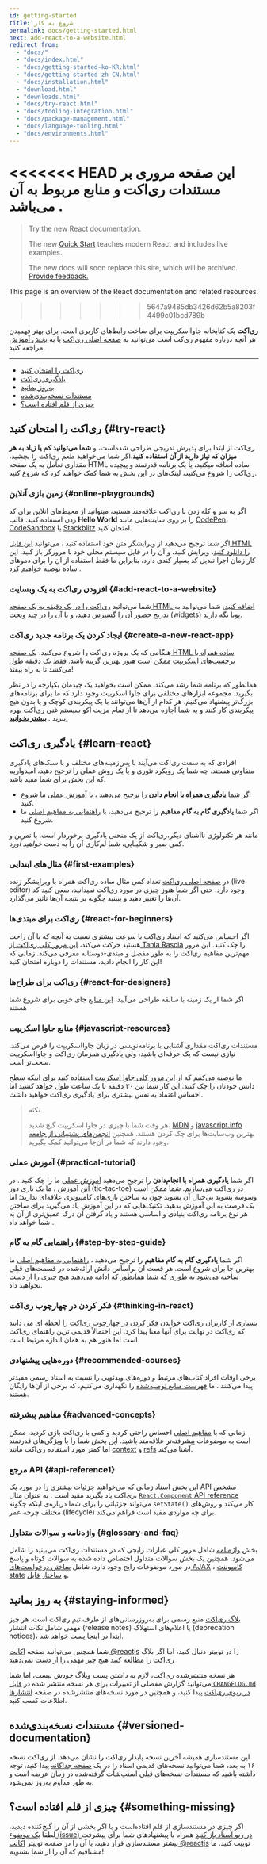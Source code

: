 ```yaml
---
id: getting-started
title: شروع به کار
permalink: docs/getting-started.html
next: add-react-to-a-website.html
redirect_from:
  - "docs/"
  - "docs/index.html"
  - "docs/getting-started-ko-KR.html"
  - "docs/getting-started-zh-CN.html"
  - "docs/installation.html"
  - "download.html"
  - "downloads.html"
  - "docs/try-react.html"
  - "docs/tooling-integration.html"
  - "docs/package-management.html"
  - "docs/language-tooling.html"
  - "docs/environments.html"
---
```


<<<<<<< HEAD
این صفحه مروری بر مستندات ری‌اکت و منابع مربوط به آن می‌باشد .
=======
> Try the new React documentation.
> 
> The new [Quick Start](https://beta.reactjs.org/learn) teaches modern React and includes live examples.
>
> The new docs will soon replace this site, which will be archived. [Provide feedback.](https://github.com/reactjs/reactjs.org/issues/3308)

This page is an overview of the React documentation and related resources.
>>>>>>> 5647a9485db3426d62b5a8203f4499c01bcd789b

**ری‌‌اکت** یک کتابخانه جاوااسکریپت برای ساخت رابط‌های کاربری است. برای بهتر فهمیدن هر آنچه درباره مفهوم ری‌کت است می‌توانید به   [صفحه اصلی ری‌اکت](/) یا به [ بخش آموزش](/tutorial/tutorial.html) مراجعه کنید.

---

- [ری‌اکت را امتحان کنید](#try-react)
- [یادگیری ری‌اکت](#learn-react)
- [به‌روز بمانید](#staying-informed)
- [مستندات نسخه‌بندی‌شده](#versioned-documentation)
- [چیزی از قلم افتاده است؟](#something-missing)

## ری‌اکت را امتحان کنید {#try-react}

ری‌اکت از ابتدا برای پذیرش تدریجی طراحی شده‌است، و **شما می‌توانید کم یا زیاد به هر میزان که نیاز دارید از آن استفاده کنید**.اگر شما می‌خواهید طعم ری‌اکت را بچشید، مقداری تعامل به یک صفحه HTML ساده اضافه میکنید، یا یک برنامه قدرتمند و پیچیده ری‌اکت را شروع می‌کنید، لینک‌های در این بخش به شما کمک خواهند کرد که شروع کنید.

### زمین بازی آنلاین {#online-playgrounds}

اگر به سر و کله زدن با ری‌اکت علاقه‌مند هستید، میتوانید از محیط‌های انلاین برای کد زدن استفاده کنید. قالب **Hello World** را بر روی سایت‌‌هایی مانند  [CodePen](codepen://hello-world)، [CodeSandbox](https://codesandbox.io/s/new) یا [Stackblitz](https://stackblitz.com/fork/react) امتحان کنید.

اگر شما ترجیح می‌دهید از ویرایشگر متن خود استفاده کنید ، می‌توانید [این فایل HTML را دانلود کنید](https://raw.githubusercontent.com/reactjs/reactjs.org/main/static/html/single-file-example.html)، ویرایش کنید، و آن را در فایل سیستم محلی خود با مرور‌گر باز کنید. این کار زمان اجرا تبدیل کد بسیار کندی دارد، بنابراین ما فقط استفاده از آن را برای دمو‌های ساده توصیه خواهیم کرد .

### افزودن ری‌اکت به یک وبسایت {#add-react-to-a-website}

شما می‌تواتید [ری‌اکت را در یک دقیقه به یک صفحه HTML اضافه کنید.](/docs/add-react-to-a-website.html) شما می‌توانید به تدریج حضور آن را گسترش دهید، و یا آن را در چند ویجت  (widgets) پویا نگه دارید.

### ایجاد کردن یک برنامه جدید ری‌اکت {#create-a-new-react-app}

هنگامی‌ که یک پروژه ری‌اکت را شروع می‌کنید، [یک صفحه HTML ساده همراه با برچسب‌های اسکریپت](/docs/add-react-to-a-website.html) ممکن است هنوز بهترین گزینه باشد. فقط یک دقیقه طول می‌کشد تا به راه بیفتد!

همانطور که برنامه شما رشد می‌کند، ممکن است بخواهید یک چیدمان یکپارچه را در نظر بگیرید. مجموعه ابزار‌های مختلفی برای جاوا اسکریپت وجود دارد که ما برای برنامه‌های بزرگ‌تر پیشنهاد می‌کنیم. هر کدام از آن‌ها می‌توانند با یک پیکربندی کوچک و یا بدون هیچ پیکربندی کار کنند و به شما اجازه می‌دهد تا از تمام مزیت اکو سیستم غنی ری‌اکت بهره ببرید . [**بیشتر بخوانید**.](/docs/create-a-new-react-app.html)

## یادگیری ری‌اکت {#learn-react}

افرادی که به سمت ری‌اکت می‌آیند با پس‌زمینه‌های مختلف و با سبک‌های یادگیری متفاوتی هستند. چه شما یک رویکرد تئوری و یا یک روش عملی را ترجیح ‌دهید، امیدواریم که این بخش برای شما مفید باشد.

* اگر شما **یادگیری همراه با انجام دادن** را ترجیح می‌دهید ، با [آموزش عملی](/tutorial/tutorial.html) ما شروع کنید.
* اگر شما  **یادگیری گام به گام مفاهیم** را ترجیح می‌دهید، با [راهنمایی به مفاهیم اصلی](/docs/hello-world.html) ما شروع کنید.

مانند هر تکنولوژی ناآشنای دیگر،ری‌اکت از یک منحنی یادگیری برخوردار است. با تمرین و کمی صبر و شکیبایی، شما لم‌کاری آن را به دست *خواهید آورد*.

### مثال‌های ابتدایی {#first-examples}

در [صفحه اصلی ری‌اکت](/) تعداد کمی مثال ساده ری‌اکت همراه با ویرایشگر زنده (live editor) وجود دارد. حتی اگر شما هنوز چیزی در مورد ری‌اکت نمیدانید، سعی کنید کد آن‌ها را تغییر دهید و ببینید چگونه بر نتیجه آن‌ها تاثیر می‌گذارد.

### ری‌اکت برای مبتدی‌ها {#react-for-beginners}

اگر احساس می‌کنید که اسناد ری‌اکت با سرعت بیشتری نسبت به آنچه که با آن راحت هستید حرکت می‌کند، [این مرور کلی ری‌اکت از Tania Rascia](https://www.taniarascia.com/getting-started-with-react/) را چک کنید. این مرور مهم‌ترین مفاهیم ری‌اکت را به طور مفصل و مبتدی‌-دوستانه معرفی می‌کند. زمانی که این کار را انجام دادید، مستندات را دوباره امتحان کنید!

### ری‌اکت برای طراح‌ها {#react-for-designers}

اگر شما از یک زمینه با سابقه طراحی می‌آیید، [این منابع](https://reactfordesigners.com/) جای خوبی برای شروع شما هستند

### منابع جاوا‌‌ اسکریپت {#javascript-resources}

مستندات ری‌اکت مقداری آشنایی با برنامه‌نویسی در زبان جاوااسکریپت را فرض می‌کند. نیازی نیست که یک حرفه‌ای باشید، ولی یادگیری همزمان ری‌اکت و جاوااسکریپت سخت‌‌‌تر است.

ما توصیه می‌کنیم که از [این مرور کلی جاوا اسکریپت](https://developer.mozilla.org/en-US/docs/Web/JavaScript/A_re-introduction_to_JavaScript) استفاده کنید برای اینکه سطح دانش خودتان را چک کنید. این کار شما بین ۳۰ دقیقه تا یک ساعت طول خواهد کشید اما احساس اعتماد به نفس بیشتری برای یادگیری ری‌اکت خواهید داشت.

>نکته
>
>هر وقت شما  با چیزی در جاوا اسکریپت گیج شدید، [MDN](https://developer.mozilla.org/en-US/docs/Web/JavaScript) و [javascript.info](https://javascript.info/) بهترین وب‌سایت‌ها یرای چک کردن هستند. همچنین [انجمن‌های پشتیبانی از جامعه](/community/support.html) وجود دارند که شما در آن‌جا می‌توانید کمک بگیرید.

### آموزش عملی {#practical-tutorial}

اگر شما **یادگیری همراه با انجام‌دادن** را ترجیح می‌دهید [آموزش عملی](/tutorial/tutorial.html) ما را چک کنید . در این آموزش ، ما یک بازی دوز (tic-tac-toe) در ری‌اکت می‌سازیم. شما ممکن است وسوسه بشوید بی‌خیال آن بشوید چون به ساختن بازی‌های کامپیوتری علاقه‌ای ندارید؛ اما یک فرصت به این آموزش بدهید. تکنیک‌هایی که در این آموزش یاد می‌گیرید برای ساختن هر نوع برنامه ری‌اکت بنیادی و اساسی هستند و یاد گرفتن آن درک عمیق‌تری از آن به شما خواهد داد .

### راهنمایی گام به گام {#step-by-step-guide}

اگر شما  **یادگیری گام به گام مفاهیم** را ترجیح می‌دهید ،  [راهنمایی به مفاهیم اصلی](/docs/hello-world.html) ما بهترین جا برای شروع است. هر قست آن براساس دانش ارائه‌شده در قسمت‌های قبلی ساخته می‌شود به طوری که شما همانطور که ادامه می‌دهید هیچ چیزی را از دست نخواهید داد.

### فکر کردن در چهارچوب ری‌اکت {#thinking-in-react}

بسیاری از کاربران ری‌اکت خواندن [فکر کردن در چهارچوب ری‌اکت](/docs/thinking-in-react.html) را لحظه ای می دانند که ری‌اکت در نهایت برای آنها معنا پیدا کرد. این احتمالاً قدیمی ترین راهنمای ری‌اکت است اما هنوز هم به همان اندازه مرتبط است.

### دوره‌هایی پیشنهادی {#recommended-courses}

برخی اوقات افراد کتاب‌های مرتبط و دوره‌های ویدئویی را نسبت به اسناد رسمی مفیدتر پیدا می‌کنند . ما  [فهرست منابع توصیه‌شده](/community/courses.html) را نگهداری می‌کنیم، که برخی از آن‌ها رایگان هستند.

### مفاهیم پیشرفته {#advanced-concepts}

زمانی که با  [مفاهیم اصلی](/docs/hello-world.html) احساس راحتی کردید و کمی با ری‌اکت بازی کردید، ممکن است به موضوعات پیشرفته‌تر علاقه‌مند باشید. این بخش شما را با ویژگی‌های قدرتمند اما کمتر مورد استفاده ری‌اکت مانند [context](/docs/context.html) و [refs](/docs/refs-and-the-dom.html) آشنا می‌کند.

###  مرجع API {#api-reference1}

این بخش اسناد زمانی که می‌خواهید جزئیات بیشتری را در مورد یک API مشخص ری‌اکت یاد بگیرید مفید است . به عنوان مثال، [`React.Component` API reference](/docs/react-component.html) می‌تواند جزئیاتی را برای شما درباره‌ی اینکه چگونه `setState()` کار می‌کند و روش‌های مختلف چرخه عمر (lifecycle) برای چه مواردی مفید است فراهم می‌کند.

### واژه‌نامه و سوالات متداول {#glossary-and-faq}

بخش [واژه‌نامه](/docs/glossary.html) شامل مرور کلی عبارات رایجی که در مستندات ری‌اکت می‌بینید را شامل می‌شود. همچنین یک بخش سوالات متداول اختصاص داده شده به سوالات کوتاه و پاسخ در مورد موضوعات رایج وجود دارد، شامل [ساختن درخواست‌های AJAX](/docs/faq-ajax.html) ، [کامپوننت state](/docs/faq-state.html) و [ساختار فایل](/docs/faq-structure.html).

## به روز بمانید {#staying-informed}

[بلاگ ری‌اکت](/blog/) منبع رسمی برای به‌روزرسانی‌های از طرف تیم ری‌اکت است. هر چیز مهمی شامل نکات انتشار (release notes) یا  اعلام‌های استهلاک (deprecation notices)، ابتدا در اینجا پست خواهد شد.

شما همچنین می‌توانید صفحه  [اکانت @reactjs](https://twitter.com/reactjs) را در تويیتر دنبال کنید، اما اگر بلاگ ری‌اکت را مطالعه کنید هیچ چیز مهمی را از دست نمی‌دهید .

هر نسخه منتشرشده ری‌اکت، لازم به داشتن پست وبلاگ خودش نیست، اما شما می‌توانید گزارش مفصلی از تغییرات برای هر نسخه منتشر شده در [فایل `CHANGELOG.md` در رپوی ری‌اکت](https://github.com/facebook/react/blob/main/CHANGELOG.md) پیدا کنید، و همچنین در مورد نسخه‌های منتشرشده در صفحه [انتشارها](https://github.com/facebook/react/releases) اطلاعات کسب کنید.

## مستندات نسخه‌بندی‌شده {#versioned-documentation}

این مستندسازی همیشه آخرین نسخه پایدار ری‌اکت را نشان می‌دهد. از ری‌اکت نسخه ۱۶ به بعد، شما می‌توانید نسخه‌های قدیمی اسناد را در یک  [صفحه جداگانه](/versions) پیدا کنید. توجه داشته باشید که مستندات نسخه‌های قبلی اسنپ‌شات گرفته‌شده در زمان عرضه است و به طور مداوم به‌روز نمی‌شود.

## چیزی از قلم افتاده است؟ {#something-missing}

اگر چیزی در مستندسازی از قلم افتاده‌است و یا اگر بخشی از آن را گیج‌کننده دیدید، لطفا [یک موضوع (issue) در رپو اسناد باز کنید](https://github.com/reactjs/reactjs.org/issues/new) همراه با پیشنهادهای شما برای پیشرفت بیشتر مستند‌سازی قرار دهید، یا آن را در صفحه توییتر  [اکانت @reactjs](https://twitter.com/reactjs) توییت کنید. ما مشتاقیم که آن را از شما بشنویم!
